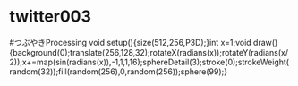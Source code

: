 # twitter003
#つぶやきProcessing void setup(){size(512,256,P3D);}int x=1;void draw(){background(0);translate(256,128,32);rotateX(radians(x));rotateY(radians(x/2));x+=map(sin(radians(x)),-1,1,1,16);sphereDetail(3);stroke(0);strokeWeight(random(32));fill(random(256),0,random(256));sphere(99);}
